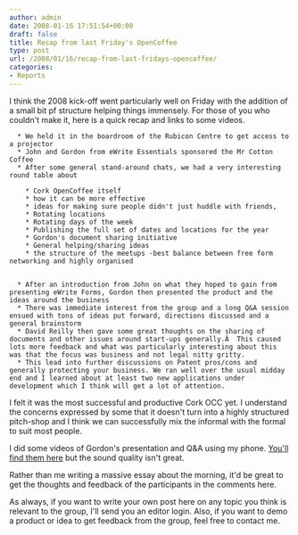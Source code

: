 ```yaml
---
author: admin
date: 2008-01-16 17:51:54+00:00
draft: false
title: Recap from last Friday's OpenCoffee
type: post
url: /2008/01/16/recap-from-last-fridays-opencoffee/
categories:
- Reports
---
```


I think the 2008 kick-off went particularly well on Friday with the addition of a small bit pf structure helping things immensely. For those of you who couldn't make it, here is a quick recap and links to some videos.



	  * We held it in the boardroom of the Rubicon Centre to get access to a projector
	  * John and Gordon from eWrite Essentials sponsored the Mr Cotton Coffee
	  * After some general stand-around chats, we had a very interesting round table about

	    * Cork OpenCoffee itself
	    * how it can be more effective
	    * ideas for making sure people didn't just huddle with friends,
	    * Rotating locations
	    * Rotating days of the week
	    * Publishing the full set of dates and locations for the year
	    * Gordon's document sharing initiative
	    * General helping/sharing ideas
	    * the structure of the meetups -best balance between free form networking and highly organised


	  * After an introduction from John on what they hoped to gain from presenting eWrite Forms, Gordon then presented the product and the ideas around the business
	  * There was immediate interest from the group and a long Q&A session ensued with tons of ideas put forward, directions discussed and a general brainstorm
	  * David Reilly then gave some great thoughts on the sharing of documents and other issues around start-ups generally.Â  This caused lots more feedback and what was particularly interesting about this was that the focus was business and not legal nitty gritty.
	  * This lead into further discussions on Patent pros/cons and generally protecting your business. We ran well over the usual midday end and I learned about at least two new applications under development which I think will get a lot of attention.

I felt it was the most successful and productive Cork OCC yet. I understand the concerns expressed by some that it doesn't turn into a highly structured pitch-shop and I think we can successfully mix the informal with the formal to suit most people.

I did some videos of Gordon's presentation and Q&A using my phone. [You'll find them here](http://qik.com/streams/browse?sort=ratings&tag=corkopencoffee) but the sound quality isn't great.

Rather than me writing a massive essay about the morning, it'd be great to get the thoughts and feedback of the participants in the comments here.

As always, if you want to write your own post here on any topic you think is relevant to the group, I'll send you an editor login. Also, if you want to demo a product or idea to get feedback from the group, feel free to contact me.
